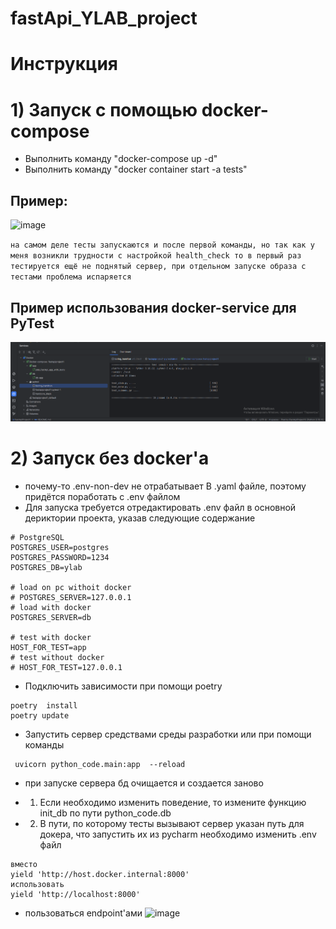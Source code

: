 # fastApi_YLAB_project

# Инструкция
# 1) Запуск с помощью docker-compose

* Выполнить команду "docker-compose up -d"
* Выполнить команду  "docker container start -a  tests"
## Пример:
![image](https://github.com/VEIIEV/fastApi_YLAB_project/assets/62066130/bf2f89e6-15dd-4bf7-bbbe-c7330e186d09)

`на самом деле тесты запускаются и после первой команды, но так как у меня возникли трудности с настройкой health_check
 то в первый раз тестируется ещё не поднятый сервер, при отдельном запуске образа с тестами проблема испаряется`
 

## Пример использования docker-service для PyTest
![img.png](img.png)

# 2) Запуск без docker'а 
* почему-то .env-non-dev  не отрабатывает В .yaml файле, поэтому придётся поработать с .env файлом
* Для запуска требуется отредактировать .env файл в основной дериктории проекта, указав следующие содержание
```
# PostgreSQL
POSTGRES_USER=postgres
POSTGRES_PASSWORD=1234
POSTGRES_DB=ylab

# load on pc withoit docker
# POSTGRES_SERVER=127.0.0.1
# load with docker
POSTGRES_SERVER=db

# test with docker
HOST_FOR_TEST=app
# test without docker
# HOST_FOR_TEST=127.0.0.1
```
* Подключить зависимости при помощи poetry
```
poetry  install
poetry update
```
* Запустить сервер средствами среды разработки или при помощи команды
~~~
 uvicorn python_code.main:app  --reload
~~~
* при запуске сервера бд очищается и создается заново

* 1) Если необходимо изменить поведение, то измените функцию  init_db по пути python_code.db 
* 2) В пути, по которому  тесты вызывают сервер указан путь для докера, что запустить их из pycharm  необходимо изменить 
.env файл 

```
вместо 
yield 'http://host.docker.internal:8000'
использовать 
yield 'http://localhost:8000'
```

* пользоваться endpoint'ами 
![image](https://github.com/VEIIEV/fastApi_YLAB_project/assets/62066130/e666d4c9-ffa8-499c-addd-8528d9e5ef45)


